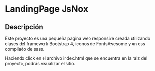# LandingPage JsNox
## Descripción
Este proyecto es una pequeña pagina web responsive creada utilizando clases del framework Bootstrap 4, iconos de FontsAwesome y un css compilado de sass.

Haciendo click en el archivo index.html que se encuentra en la raiz del proyecto, podrás visualizar el sitio. 
